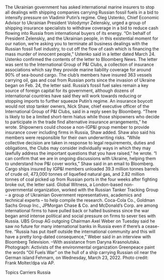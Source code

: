 The Ukrainian government has asked international marine insurers to stop all dealings with shipping companies carrying Russian fossil fuels in a bid to intensify pressure on Vladimir Putin’s regime.
Oleg Ustenko, Chief Economic Advisor to Ukrainian President Volodymyr Zelenskiy, urged a group of shipping insurance specialists to withdraw coverage in a bid to reduce cash flowing into Russia from international buyers of its energy.
“On behalf of President Zelenskiy, and the Ukrainian people, in this existential moment for our nation, we’re asking you to terminate all business dealings with the Russian fossil fuel industry, to cut off the flow of cash which is financing the mass murder of innocent people,” Ustenko said in a letter dated March 24. Ustenko confirmed the contents of the letter to Bloomberg News.
The letter was sent to the International Group of P&I Clubs, a collection of insurance associations which say they provide marine liability coverage for around 90% of sea-bound cargo. The club’s members have insured 363 vessels carrying oil, gas and coal from Russian ports since the invasion of Ukraine began on Feb. 24, the letter said.
Russia’s fossil fuel sales remain a key source of foreign capital for its government, although dozens of international countries have said they will work towards reducing or stopping imports to further squeeze Putin’s regime.
An insurance boycott would not stop tanker owners, Nick Shaw, chief executive officer of the International Group of P&I Clubs, said in a reply seen by Bloomberg. “There is likely to be a limited short-term hiatus while those shipowners who decide to participate in the trade find alternative insurance arrangements,” he wrote. Shipowners could choose a non-IGP&I group member to provide insurance cover including firms in Russia, Shaw added.
Shaw also said his members were responsible for their own underwriting risks. “While collective decision are taken in response to legal requirements, duties and obligations, the Clubs may consider individually ways in which they may lawfully address the important questions that you have raised,” he wrote.
“I can confirm that we are in ongoing discussions with Ukraine, helping them to understand how P&I cover works,” Shaw said in an email to Bloomberg.
Cargo ships insured by IGP&I members unloaded 39.3 million tonnes barrels of crude oil, 473,000 tonnes of liquefied natural gas, and 2.82 million tonnes of coal picked up from Russian ports in the four weeks after fighting broke out, the letter said. Global Witness, a London-based non-governmental organization, worked with the Russian Tanker Tracking Group – a group of Ukrainian Government representatives, academics and technical experts – to help compile the research.
Coca-Cola Co., Goldman Sachs Group Inc., JPMorgan Chase & Co. and McDonald’s Corp. are among international firms to have pulled back or halted business since the war began amid intense political and social pressure on firms to sever ties with Russia. UBS Group AG outgoing Chairman Axel Weber on Tuesday said he saw no future for many international banks in Russia even if there’s a cease-fire.
“Russia has put itself outside the international community and this will have a pretty long-dated consequence,” Weber said in an interview with Bloomberg Television.
–With assistance from Daryna Krasnolutska.
Photograph: Activists of the environmental organization Greenpeace paint the words “Oil Fuels War” on the hull of a ship carrying Russian oil near the German island Fehmarn, on Wednesday, March 23, 2022. Photo credit: Frank Molter/dpa via AP.

Topics
Carriers
Russia
